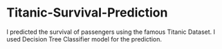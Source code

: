 # Titanic-Survival-Prediction
I predicted the survival of passengers using the famous Titanic Dataset. I used Decision Tree Classifier model for the prediction.

